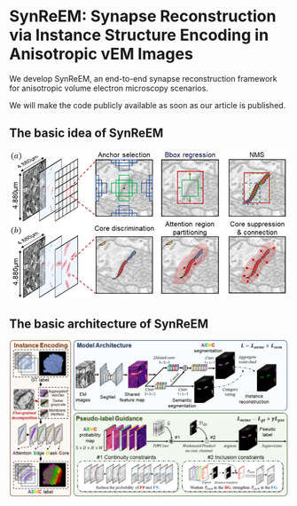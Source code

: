 # SynReEM: Synapse Reconstruction via Instance Structure Encoding in Anisotropic vEM Images

We develop SynReEM, an end-to-end synapse reconstruction framework for anisotropic volume electron microscopy scenarios. 
<br />



We will make the code publicly available as soon as our article is published.


## The basic idea of SynReEM

<div  align="center">    
	<img src="https://github.com/fenglingbai/SynReEM/blob/main/fig/p2_motivation.png" width = "600px" />
</div>

## The basic architecture of SynReEM

<div  align="center">    
	<img src="https://github.com/fenglingbai/SynReEM/blob/main/fig/p3_SynReEM.png" width = "600px" />
</div>
